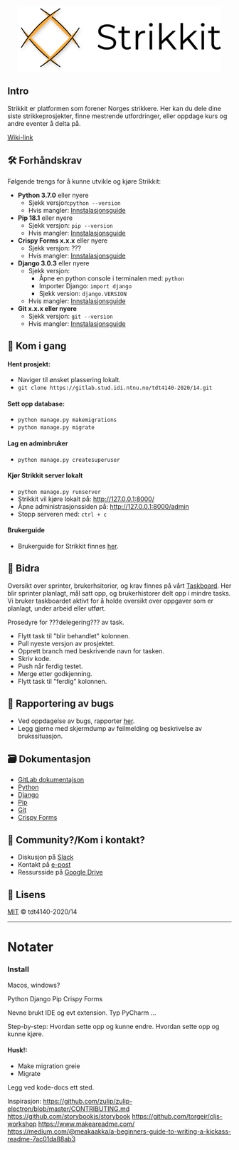 <div align="center">
    <img src="/website/static/website/images/strikkit_med_tekst.png" align="center" height="150">
</div>

## Intro

Strikkit er platformen som forener Norges strikkere. Her kan du dele dine siste strikkeprosjekter, finne mestrende utfordringer, eller oppdage kurs og andre eventer å delta på.

[Wiki-link]()

## 🛠 Forhåndskrav

Følgende trengs for å kunne utvikle og kjøre Strikkit:

- **Python 3.7.0** eller nyere
    - Sjekk versjon:`python --version`
    - Hvis mangler: [Innstalasjonsguide](https://www.python.org/downloads/)
- **Pip 18.1** eller nyere
    - Sjekk versjon: `pip --version`
    - Hvis mangler: [Innstalasjonsguide](https://pypi.org/project/pip/)
- **Crispy Forms x.x.x** eller nyere
    - Sjekk versjon: ???
    - Hvis mangler: [Innstalasjonsguide](https://django-crispy-forms.readthedocs.io/en/latest/install.html) 
- **Django 3.0.3** eller nyere
    - Sjekk versjon:
        - Åpne en python console i terminalen med: `python`
        - Importer Django: `import django`
        - Sjekk version: `django.VERSION`
    - Hvis mangler: [Innstalasjonsguide](https://www.djangoproject.com/download/) 
- **Git x.x.x eller nyere**
    - Sjekk versjon: `git --version`
    - Hvis mangler: [Innstalasjonsguide](https://git-scm.com/downloads) 


## 🚀 Kom i gang

#### Hent prosjekt:
- Naviger til ønsket plassering lokalt.
- `git clone https://gitlab.stud.idi.ntnu.no/tdt4140-2020/14.git`
#### Sett opp database:
- `python manage.py makemigrations`
- `python manage.py migrate`
#### Lag en adminbruker
- `python manage.py createsuperuser`
#### Kjør Strikkit server lokalt
- `python manage.py runserver`
- Strikkit vil kjøre lokalt på: http://127.0.0.1:8000/
- Åpne administrasjonssiden på: http://127.0.0.1:8000/admin
- Stopp serveren med: `ctrl + c`
#### Brukerguide
- Brukerguide for Strikkit finnes [her]().


## 🤝 Bidra

Oversikt over sprinter, brukerhsitorier, og krav finnes på vårt [Taskboard](https://docs.google.com/spreadsheets/d/15qQ-gtJjxQj-VVuyxZlJJvFn6olqX0QQGfVPgQUNHMY/edit?usp=sharing). Her blir sprinter planlagt, mål satt opp, og brukerhistorer delt opp i mindre tasks. Vi bruker taskboardet aktivt for å holde oversikt over oppgaver som er planlagt, under arbeid eller utført.

Prosedyre for ???delegering??? av task.
- Flytt task til "blir behandlet" kolonnen.
- Pull nyeste versjon av prosjektet.
- Opprett branch med beskrivende navn for tasken.
- Skriv kode.
- Push når ferdig testet.
- Merge etter godkjenning.
- Flytt task til "ferdig" kolonnen.


## 🐞 Rapportering av bugs

- Ved oppdagelse av bugs, rapporter [her](mailto:eivind.dovland@gmail.com).
- Legg gjerne med skjermdump av feilmelding og beskrivelse av brukssituasjon.

## 🗃 Dokumentasjon

- [GitLab dokumentajson]()
- [Python](https://docs.python.org/3/)
- [Django](https://docs.djangoproject.com/en/3.0/)
- [Pip](https://pip.pypa.io/en/stable/)
- [Git](https://git-scm.com/doc)
- [Crispy Forms](https://django-crispy-forms.readthedocs.io/en/latest/#)


## 👥 Community?/Kom i kontakt?

- Diskusjon på [Slack](https://join.slack.com/t/tdt4140progra-qcl9717/shared_invite/zt-dd8adjty-c8auLq9xqrPlg4GmfkdHkg)
- Kontakt på [e-post](mailto:eivind.dovland@gmail.com)
- Ressursside på [Google Drive](https://drive.google.com/drive/folders/1t935WvVLRR06sRqwpEmIcmaG9hHxzESI?usp=sharing)


## 📝 Lisens

[MIT](https://gitlab.stud.idi.ntnu.no/tdt4140-2020/14/-/blob/master/LICENSE) © tdt4140-2020/14



---

# Notater

### Install

Macos, windows?

Python
Django
Pip
Crispy Forms


Nevne brukt IDE og evt extension. Typ PyCharm ...

Step-by-step:
Hvordan sette opp og kunne endre.
Hvordan sette opp og kunne kjøre.

#### Husk!:
- Make migration greie
- Migrate

Legg ved kode-docs ett sted.



Inspirasjon:
https://github.com/zulip/zulip-electron/blob/master/CONTRIBUTING.md
https://github.com/storybookjs/storybook
https://github.com/torgeir/cljs-workshop
https://www.makeareadme.com/
https://medium.com/@meakaakka/a-beginners-guide-to-writing-a-kickass-readme-7ac01da88ab3
